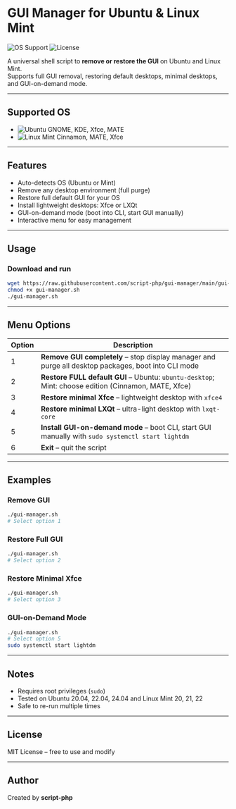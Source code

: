 # GUI Manager for Ubuntu & Linux Mint

![OS Support](https://img.shields.io/badge/OS-Ubuntu%20|%20Mint-orange?style=for-the-badge&logo=ubuntu)
![License](https://img.shields.io/badge/License-MIT-green?style=for-the-badge)

A universal shell script to **remove or restore the GUI** on Ubuntu and Linux Mint.  
Supports full GUI removal, restoring default desktops, minimal desktops, and GUI-on-demand mode.

---

## Supported OS

- ![Ubuntu](https://img.shields.io/badge/Ubuntu-E95420?style=for-the-badge&logo=ubuntu&logoColor=white) GNOME, KDE, Xfce, MATE  
- ![Linux Mint](https://img.shields.io/badge/Linux_Mint-87CF3E?style=for-the-badge&logo=linuxmint&logoColor=white) Cinnamon, MATE, Xfce  

---

## Features

- Auto-detects OS (Ubuntu or Mint)  
- Remove any desktop environment (full purge)  
- Restore full default GUI for your OS  
- Install lightweight desktops: Xfce or LXQt  
- GUI-on-demand mode (boot into CLI, start GUI manually)  
- Interactive menu for easy management  

---

## Usage

### Download and run

```bash
wget https://raw.githubusercontent.com/script-php/gui-manager/main/gui-manager.sh
chmod +x gui-manager.sh
./gui-manager.sh
```

---

## Menu Options

| Option | Description                                                                                          |
| ------ | ---------------------------------------------------------------------------------------------------- |
| 1      | **Remove GUI completely** – stop display manager and purge all desktop packages, boot into CLI mode  |
| 2      | **Restore FULL default GUI** – Ubuntu: `ubuntu-desktop`; Mint: choose edition (Cinnamon, MATE, Xfce) |
| 3      | **Restore minimal Xfce** – lightweight desktop with `xfce4`                                          |
| 4      | **Restore minimal LXQt** – ultra-light desktop with `lxqt-core`                                      |
| 5      | **Install GUI-on-demand mode** – boot CLI, start GUI manually with `sudo systemctl start lightdm`    |
| 6      | **Exit** – quit the script                                                                           |

---

## Examples

### Remove GUI

```bash
./gui-manager.sh
# Select option 1
```

### Restore Full GUI

```bash
./gui-manager.sh
# Select option 2
```

### Restore Minimal Xfce

```bash
./gui-manager.sh
# Select option 3
```

### GUI-on-Demand Mode

```bash
./gui-manager.sh
# Select option 5
sudo systemctl start lightdm
```

---

## Notes

* Requires root privileges (`sudo`)
* Tested on Ubuntu 20.04, 22.04, 24.04 and Linux Mint 20, 21, 22
* Safe to re-run multiple times

---

## License

MIT License – free to use and modify

---

## Author

Created by **script-php**


